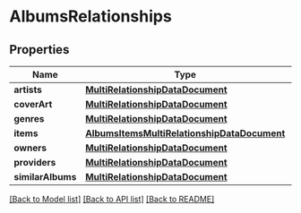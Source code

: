 # AlbumsRelationships

## Properties
Name | Type | Description | Notes
------------ | ------------- | ------------- | -------------
**artists** | [**MultiRelationshipDataDocument**](MultiRelationshipDataDocument.md) |  | 
**coverArt** | [**MultiRelationshipDataDocument**](MultiRelationshipDataDocument.md) |  | 
**genres** | [**MultiRelationshipDataDocument**](MultiRelationshipDataDocument.md) |  | 
**items** | [**AlbumsItemsMultiRelationshipDataDocument**](AlbumsItemsMultiRelationshipDataDocument.md) |  | 
**owners** | [**MultiRelationshipDataDocument**](MultiRelationshipDataDocument.md) |  | 
**providers** | [**MultiRelationshipDataDocument**](MultiRelationshipDataDocument.md) |  | 
**similarAlbums** | [**MultiRelationshipDataDocument**](MultiRelationshipDataDocument.md) |  | 

[[Back to Model list]](../README.md#documentation-for-models) [[Back to API list]](../README.md#documentation-for-api-endpoints) [[Back to README]](../README.md)


